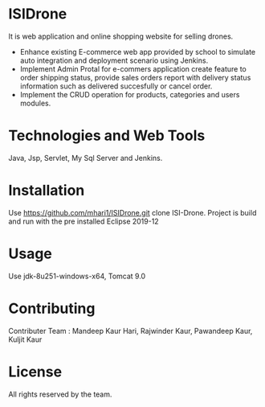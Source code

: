 # ISIDrone
It is web application and online shopping website for selling drones.

* Enhance existing E-commerce web app provided by school to simulate auto integration and deployment scenario using Jenkins. 
* Implement Admin Protal for e-commers application create feature to order shipping status, provide sales orders report with delivery status
	information such as delivered succesfully or cancel order.
*  Implement the CRUD operation for products, categories and users modules.

# Technologies and Web Tools

Java, Jsp, Servlet, My Sql Server and Jenkins.

# Installation

Use https://github.com/mhari1/ISIDrone.git clone ISI-Drone.
Project is build and run with the pre installed Eclipse 2019-12

# Usage

Use jdk-8u251-windows-x64, Tomcat 9.0

# Contributing

Contributer Team : Mandeep Kaur Hari, Rajwinder Kaur, Pawandeep Kaur, Kuljit Kaur

# License

All rights reserved by the team.
